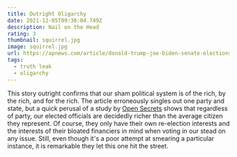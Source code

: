 ```yaml
---
title: Outright Oligarchy
date: 2021-12-05T09:38:04.749Z
description: Nail on the Head
rating: 3
thumbnail: squirrel.jpg
image: squirrel.jpg
url: https://apnews.com/article/donald-trump-joe-biden-senate-elections-mehmet-oz-congress-8ef5f11efa328d7774e6a1aff691cb98
tags:
  - truth leak
  - oligarchy
---
```

This story outright confirms that our sham political system is of the rich, by the rich, and for the rich.  The article erroneously singles out one party and state, but a quick perusal of a study by [Open Secrets](https://www.opensecrets.org/news/2020/04/majority-of-lawmakers-millionaires/) shows that regardless of party, our elected officials are decidedly richer than the average citizen they represent.  Of course, they only have their own re-election interests and the interests of their bloated financiers in mind when voting in our stead on any issue.  Still, even though it's a poor attempt at smearing a particular instance, it is remarkable they let this one hit the street. 
